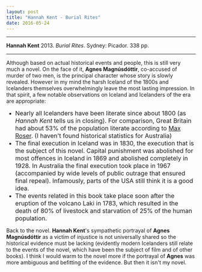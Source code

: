 ```yaml
---
layout: post
title: "Hannah Kent - Burial Rites"
date: 2016-05-24
---
```



***
<b>Hannah Kent</b> 2013. _Burial Rites_.  Sydney: Picador. 338 pp.

***

Although based on actual historical events and people, this is still very much a novel.  On the face of it, **Agnes Magnúsdóttir**, co-accused of murder of two men, is the principal character whose story is slowly revealed.  However in my mind the harsh Iceland of the 1800s and Icelanders themselves overwhelmingly leave the most lasting impression.   In that spirit, a few notable observations on Iceland and Icelanders of the era are appropriate:

+ <font size="3">Nearly all Icelanders have been literate since about 1800 (as <em>Hannah Kent</em> tells us in closing). For comparison, Great Britain had about 53% of the population literate according to <A href="https://ourworldindata.org/literacy/">Max Roser</A>. (I haven't found historical statistics for Australia)</font>
+ <font size="3">The final execution in Iceland was in 1830, the execution that is the subject of this novel. Capital punishment was abolished for most offences in Iceland in 1869 and abolished completely in 1928.  In Australia the final execution took place in 1967 (accompanied by wide levels of public outrage that ensured final repeal). Infamously, parts of the USA still think it is a good idea.</font>
+ <font size="3">The events related in this book take place soon after the eruption of the volcano Laki in 1783, which resulted in the death of 80% of livestock and starvation of 25% of the human population.</font>


Back to the novel. **Hannah Kent**'s sympathetic portrayal of **Agnes Magnúsdóttir** as a victim of injustice is not universally shared so the historical evidence must be lacking (evidently modern Icelanders still relate to the events of the novel, which have been the subject of film and of other books).  I think I would warm to the novel more if the portrayal of **Agnes** was more ambiguous and befitting of the evidence.  But then it isn't my novel. 




